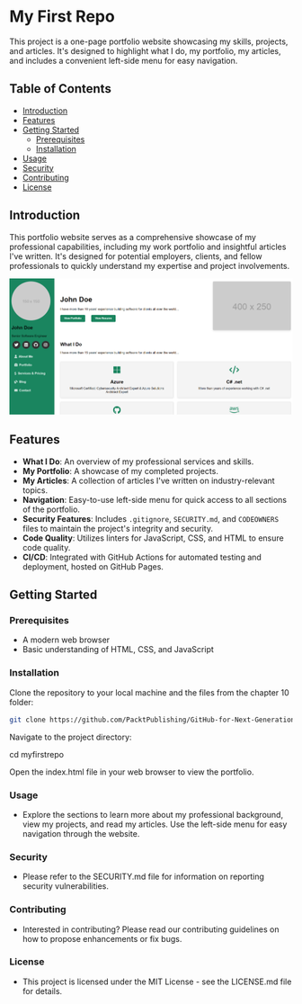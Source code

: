 # My First Repo

This project is a one-page portfolio website showcasing my skills, projects, and articles. It's designed to highlight what I do, my portfolio, my articles, and includes a convenient left-side menu for easy navigation.

## Table of Contents

- [Introduction](#introduction)
- [Features](#features)
- [Getting Started](#getting-started)
  - [Prerequisites](#prerequisites)
  - [Installation](#installation)
- [Usage](#usage)
- [Security](#security)
- [Contributing](#contributing)
- [License](#license)


## Introduction

This portfolio website serves as a comprehensive showcase of my professional capabilities, including my work portfolio and insightful articles I've written. It's designed for potential employers, clients, and fellow professionals to quickly understand my expertise and project involvements.

<p align="center">
  <img src="images/one-page-portfolio.png" alt="one page portfolio web site">
</p>

## Features

- **What I Do**: An overview of my professional services and skills.
- **My Portfolio**: A showcase of my completed projects.
- **My Articles**: A collection of articles I've written on industry-relevant topics.
- **Navigation**: Easy-to-use left-side menu for quick access to all sections of the portfolio.
- **Security Features**: Includes `.gitignore`, `SECURITY.md`, and `CODEOWNERS` files to maintain the project's integrity and security.
- **Code Quality**: Utilizes linters for JavaScript, CSS, and HTML to ensure code quality.
- **CI/CD**: Integrated with GitHub Actions for automated testing and deployment, hosted on GitHub Pages.

## Getting Started

### Prerequisites

- A modern web browser
- Basic understanding of HTML, CSS, and JavaScript

### Installation

Clone the repository to your local machine and the files from the chapter 10 folder:

```bash
git clone https://github.com/PacktPublishing/GitHub-for-Next-Generation-Coders.git
```

Navigate to the project directory:

cd myfirstrepo

Open the index.html file in your web browser to view the portfolio.

### Usage
-  Explore the sections to learn more about my professional background, view my projects, and read my articles. Use the left-side menu for easy navigation through the website.

### Security
-  Please refer to the SECURITY.md file for information on reporting security vulnerabilities.

### Contributing
-  Interested in contributing? Please read our contributing guidelines on how to propose enhancements or fix bugs.

### License
-  This project is licensed under the MIT License - see the LICENSE.md file for details.
